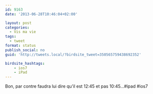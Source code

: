 ```yaml
---
id: 9163
date: '2013-06-28T10:46:04+02:00'

layout: post
categories:
  - Vis ma vie
tags:
  - tweet
format: status
publish_social: no
guid: 'http://tweets.local/?birdsite_tweet=350565759438692352'

birdsite_hashtags:
    - ios7
    - iPad
---
```


Bon, par contre faudra lui dire qu’il est 12:45 et pas 10:45…#ipad #ios7